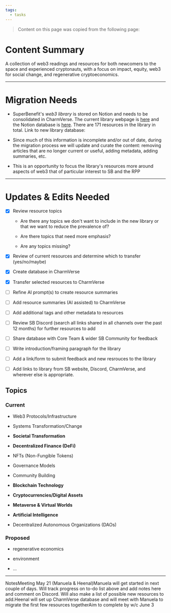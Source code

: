```yaml
---
tags:
  - tasks
---
```

> Content on this page was copied from the following page:
>  

# Content Summary

A collection of web3 readings and resources for both newcomers to the space and experienced cryptonauts, with a focus on impact, equity, web3 for social change, and regenerative cryptoeconomics.

---

# Migration Needs

- SuperBenefit's _web3 library_ is stored on Notion and needs to be consolidated in CharmVerse. The current library webpage is [here](https://superbenefit.notion.site/web3-Library-7819e3c7a9fb482998cad3822e5dcb82) and the Notion database is [here](https://www.notion.so/superbenefit/web3-Library-bac3bc1e548b49808b9a99723f79b404). There are 171 resources in the library in total. Link to new library database:  

- Since much of this information is incomplete and/or out of date, during the migration process we will update and curate the content: removing articles that are no longer current or useful, adding metadata, adding summaries, etc.

- This is an opportunity to focus the library's resources more around aspects of web3 that of particular interest to SB and the RPP

---

# Updates & Edits Needed

- [x] Review resource topics 

  - Are there any topics we don't want to include in the new library or that we want to reduce the prevalence of?

  - Are there topics that need more emphasis?

  - Are any topics missing?

- [x] Review of current resources and determine which to transfer (yes/no/maybe) 

- [x] Create database in CharmVerse

- [x] Transfer selected resources to CharmVerse

- [ ] Refine AI prompt(s) to create resource summaries

- [ ] Add resource summaries (AI assisted) to CharmVerse

- [ ] Add additional tags and other metadata to resources

- [ ] Review SB Discord (search all links shared in all channels over the past 12 months) for further resources to add

- [ ] Share database with Core Team & wider SB Community for feedback

- [ ] Write introduction/framing paragraph for the library

- [ ] Add a link/form to submit feedback and new resrouces to the library

- [ ] Add links to library from SB website, Discord, CharmVerse, and wherever else is appropriate.

## Topics

### Current

- Web3 Protocols/Infrastructure

- Systems Transformation/Change

- **Societal Transformation**

- **Decentralized Finance (DeFi)**

- NFTs (Non-Fungible Tokens)

- Governance Models

- Community Building

- **Blockchain Technology**

- **Cryptocurrencies/Digital Assets**

- **Metaverse & Virtual Worlds**

- **Artificial Intelligence**

- Decentralized Autonomous Organizations (DAOs)

### Proposed

- regenerative economics

- environment

- ...

---

NotesMeeting May 21 (Manuela & Heenal)Manuela will get started in next couple of days. Will track progress on to-do list above and add notes here and comment on Discord. Will also make a list of possible new resources to add.Heenal will set up CharmVerse database and will meet with Manuela to migrate the first few resources togetherAim to complete by w/c June 3
